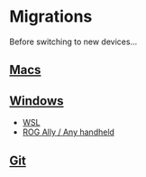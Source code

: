 # Migrations
Before switching to new devices...


## [Macs](./macs.md)

## [Windows](./windows)

- [WSL](./windows/wsl.md)
- [ROG Ally / Any handheld](./windows/rog-ally.md)

## [Git](./git.md)
